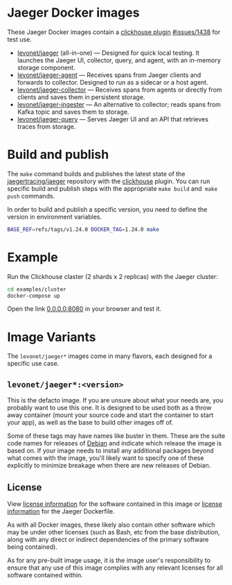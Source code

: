 # Jaeger Docker images

These Jaeger Docker images contain a [clickhouse plugin](https://github.com/jaegertracing/jaeger/compare/master...bobrik:ivan/clickhouse) [#issues/1438](https://github.com/jaegertracing/jaeger/issues/1438) for test use.

- [levonet/jaeger](https://hub.docker.com/r/levonet/jaeger) (all-in-one) — Designed for quick local testing. It launches the Jaeger UI, collector, query, and agent, with an in-memory storage component.
- [levonet/jaeger-agent](https://hub.docker.com/r/levonet/jaeger-agent) — Receives spans from Jaeger clients and forwards to collector. Designed to run as a sidecar or a host agent.
- [levonet/jaeger-collector](https://hub.docker.com/r/levonet/jaeger-collector) — Receives spans from agents or directly from clients and saves them in persistent storage.
- [levonet/jaeger-ingester](https://hub.docker.com/r/levonet/jaeger-ingester) — An alternative to collector; reads spans from Kafka topic and saves them to storage.
- [levonet/jaeger-query](https://hub.docker.com/r/levonet/jaeger-query) — Serves Jaeger UI and an API that retrieves traces from storage.

# Build and publish

The `make` command builds and publishes the latest state of the [jaegertracing/jaeger](https://github.com/jaegertracing/jaeger) repository with the [clickhouse](https://github.com/levonet/jaeger/compare/master...levonet:ivan/clickhouse) plugin.
You can run specific build and publish steps with the appropriate `make build` and` make push` commands.

In order to build and publish a specific version, you need to define the version in environment variables.

```sh
BASE_REF=refs/tags/v1.24.0 DOCKER_TAG=1.24.0 make
```

# Example

Run the Clickhouse claster (2 shards x 2 replicas) with the Jaeger cluster:

```sh
cd examples/cluster
docker-compose up
```

Open the link [0.0.0.0:8080](http://0.0.0.0:8080) in your browser and test it.

# Image Variants

The `levonet/jaeger*` images come in many flavors, each designed for a specific use case.

## `levonet/jaeger*:<version>`

This is the defacto image. If you are unsure about what your needs are, you probably want to use this one.
It is designed to be used both as a throw away container (mount your source code and start the container to start your app), as well as the base to build other images off of.

Some of these tags may have names like buster in them. These are the suite code names for releases of [Debian](https://wiki.debian.org/DebianReleases) and indicate which release the image is based on. If your image needs to install any additional packages beyond what comes with the image, you'll likely want to specify one of these explicitly to minimize breakage when there are new releases of Debian.

## License

View [license information](https://github.com/jaegertracing/jaeger/blob/master/LICENSE) for the software contained in this image or [license information](https://github.com/levonet/docker-jaeger/blob/master/LICENSE) for the Jaeger Dockerfile.

As with all Docker images, these likely also contain other software which may be under other licenses (such as Bash, etc from the base distribution, along with any direct or indirect dependencies of the primary software being contained).

As for any pre-built image usage, it is the image user's responsibility to ensure that any use of this image complies with any relevant licenses for all software contained within.

